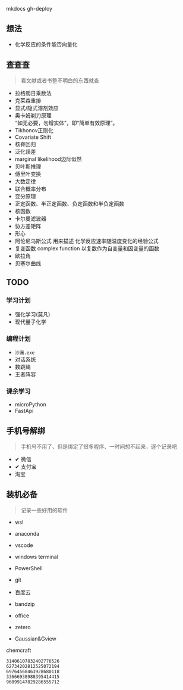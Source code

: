 mkdocs gh-deploy
## 想法
- 化学反应的条件能否向量化

## 查查查
> 看文献或者书整不明白的东西就查

- 拉格朗日乘数法
- 克莱森重排
- 显式/隐式溶剂效应
- 奥卡姆剃刀原理  
    “如无必要，勿增实体”，即“简单有效原理”。
- Tikhonov正则化
- Covariate Shift
- 核脊回归
- 泛化误差
- marginal likelihood边际似然
- 贝叶斯推理
- 傅里叶变换
- 大数定律
- 联合概率分布
- 变分原理
- 正定函数、半正定函数、负定函数和半负定函数
- 核函数
- 卡尔曼滤波器
- 协方差矩阵
- 形心
- 阿伦尼乌斯公式
	用来描述 化学反应速率随温度变化的经验公式
- 复变函数 complex function
	以复数作为自变量和因变量的函数
- 欧拉角
- 贝塞尔曲线


## TODO
### 学习计划
- 强化学习(莫凡)
- 现代量子化学

### 编程计划
- `沙漏.exe`
- 对话系统
- 数跳绳
- 王者阵容

### 课余学习
- microPython
- FastApi

## 手机号解绑
> 手机号不用了、但是绑定了很多程序、一时间想不起来，逐个记录吧
- ✔ 微信
- ✔ 支付宝
- 淘宝

## 装机必备
> 记录一些好用的软件
- wsl
- anaconda
- vscode
- windows terminal
- PowerShell
- git

- 百度云
- bandzip
- office
- zetero

- Gaussian&Gview

chemcraft
```
31406107832402776526
62734202812525072194
69764568463928680118
33666938988395414415
96099147829286555712
```
